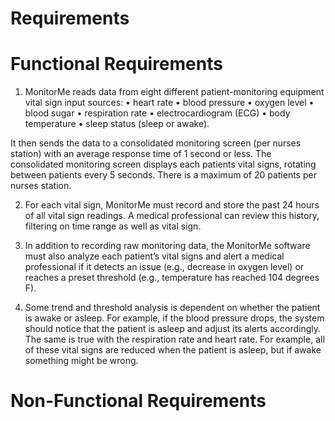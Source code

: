 # Requirements

# Functional Requirements
1. MonitorMe reads data from eight different patient-monitoring equipment vital sign input sources: 
    • heart rate
    • blood pressure
    • oxygen level
    • blood sugar
    • respiration rate
    • electrocardiogram (ECG)
    • body temperature 
    • sleep status (sleep or awake). 
    
It then sends the data to a consolidated monitoring screen (per nurses station) with an average response time of 1 second or less. The consolidated monitoring screen displays each patients vital signs, rotating between patients every 5 seconds. There is a maximum of 20 patients per nurses station.

2. For each vital sign, MonitorMe must record and store the past 24 hours of all vital sign readings. A medical professional can review this history, filtering on time range as well as vital sign.

3. In addition to recording raw monitoring data, the MonitorMe software must also analyze each patient’s vital signs and alert a medical professional if it detects an issue (e.g., decrease in oxygen level) or reaches a preset threshold (e.g., temperature has reached 104 degrees F).

4. Some trend and threshold analysis is dependent on whether the patient is awake or asleep. For example, if the blood pressure drops, the system should notice that the patient is asleep and adjust its alerts accordingly. The same is true with the respiration rate and heart rate. For example, all of these vital signs are reduced when the patient is asleep, but if awake something might be wrong.

# Non-Functional Requirements
